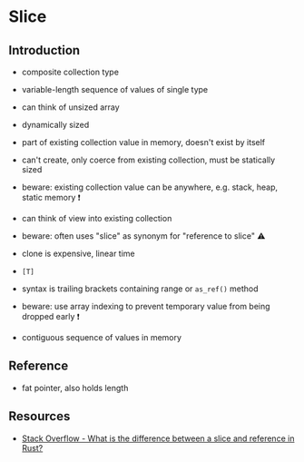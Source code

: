 # Slice



## Introduction

- composite collection type
- variable-length sequence of values of single type
- can think of unsized array
- dynamically sized
- part of existing collection value in memory, doesn't exist by itself
- can't create, only coerce from existing collection, must be statically sized
- beware: existing collection value can be anywhere, e.g. stack, heap, static memory ❗️
- can think of view into existing collection
- beware: often uses "slice" as synonym for "reference to slice" ⚠️
- clone is expensive, linear time
- `[T]`
- syntax is trailing brackets containing range or `as_ref()` method
- beware: use array indexing to prevent temporary value from being dropped early ❗️

- contiguous sequence of values in memory



## Reference

- fat pointer, also holds length



## Resources

- [Stack Overflow - What is the difference between a slice and reference in Rust?](https://stackoverflow.com/a/61151916/2607891)
